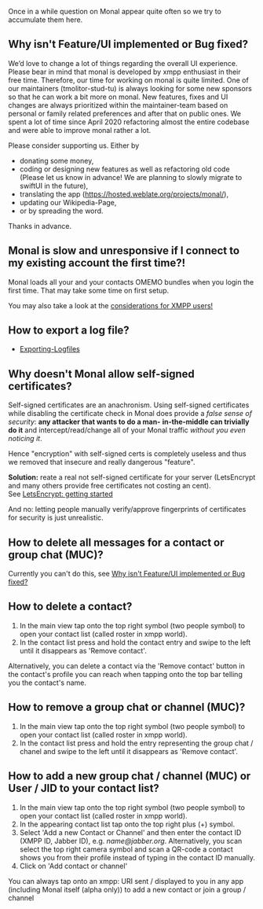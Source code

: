 Once in a while question on Monal appear quite often so we try to accumulate them here.

## Why isn't Feature/UI implemented or Bug fixed?
We’d love to change a lot of things regarding the overall UI experience. Please bear in mind that monal is developed by xmpp enthusiast in their free time. Therefore, our time for working on monal is quite limited. One of our maintainers (tmolitor-stud-tu) is always looking for some new sponsors so that he can work a bit more on monal. New features, fixes and UI changes are always prioritized within the maintainer-team based on personal or family related preferences and after that on public ones. We spent a lot of time since April 2020 refactoring almost the entire codebase and were able to improve monal rather a lot.

Please consider supporting us. Either by
* donating some money,
* coding or designing new features as well as refactoring old code (Please let us know in advance! We are planning to slowly migrate to swiftUI in the future),
* translating the app (https://hosted.weblate.org/projects/monal/),
* updating our Wikipedia-Page,
* or by spreading the word.

Thanks in advance.

## Monal is slow and unresponsive if I connect to my existing account the first time?!

Monal loads all your and your contacts OMEMO bundles when you login the first time. That may take some time on first setup.

You may also take a look at the [considerations for XMPP users!](https://github.com/monal-im/Monal/wiki/Considerations-for-XMPP-users)

## How to export a log file?
- [Exporting-Logfiles](https://github.com/monal-im/Monal/wiki/Introduction-to-use-of-Monal-UDP-Logger#access-logfiles)

## Why doesn't Monal allow self-signed certificates?
Self-signed certificates are an anachronism.
Using self-signed certificates while disabling the certificate check in Monal 
does provide a _false sense of security_: **any attacker that wants to do a man-**
**in-the-middle can trivially do it** and intercept/read/change all of your Monal 
traffic _without you even noticing it_.

Hence "encryption" with self-signed certs is completely useless and thus we 
removed that insecure and really dangerous "feature".

**Solution:** reate a real not self-signed certificate for your server (LetsEncrypt and 
many others provide free certificates not costing an cent).  
See [LetsEncrypt: getting started](https://letsencrypt.org/getting-started/)

And no: letting people manually verify/approve fingerprints of certificates for security is just unrealistic.

## How to delete all messages for a contact or group chat (MUC)?
Currently you can't do this, see [Why isn't Feature/UI implemented or Bug fixed?](https://github.com/monal-im/Monal/wiki/FAQ---Frequently-Asked-Questions#why-isnt-featureui-implemented-or-bug-fixed)

## How to delete a contact?

1. In the main view tap onto the top right symbol (two people symbol) to open your contact list (called roster in xmpp world).
2. In the contact list press and hold the contact entry and swipe to the left until it disappears as 'Remove contact'.

Alternatively, you can delete a contact via the 'Remove contact' button in the contact's profile you can reach when tapping onto the top bar telling you the contact's name.

## How to remove a group chat or channel (MUC)?

1. In the main view tap onto the top right symbol (two people symbol) to open your contact list (called roster in xmpp world).
2. In the contact list press and hold the entry representing the group chat / chanel and swipe to the left until it disappears as 'Remove contact'.

## How to add a new group chat / channel (MUC) or User / JID to your contact list?

1. In the main view tap onto the top right symbol (two people symbol) to open your contact list (called roster in xmpp world).
2. In the appearing contact list tap onto the top right plus (+) symbol.
3. Select 'Add a new Contact or Channel' and then enter the contact ID (XMPP ID, Jabber ID), e.g. _name@jabber.org_. Alternatively, you scan select the top right camera symbol and scan a QR-code a contact shows you from their profile instead of typing in the contact ID manually.
4. Click on 'Add contact or channel'

You can always tap onto an xmpp: URI sent / displayed to you in any app (including Monal itself (alpha only)) to add a new contact or join a group / channel
